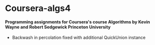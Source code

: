 # Coursera-algs4
#### Programming assignments for Coursera's course Algorithms by Kevin Wayne and Robert Sedgewick Princeton University
* Backwash in percolation fixed with additional QuickUnion instance
